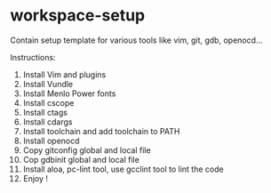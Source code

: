 # workspace-setup
Contain setup template for various tools like vim, git, gdb, openocd...

Instructions:
1. Install Vim and plugins
2. Install Vundle
3. Install Menlo Power fonts
4. Install cscope
5. Install  ctags
6. Install cdargs
7. Install toolchain and add toolchain to PATH
8. Install openocd
8. Copy gitconfig global and local file
9. Cop gdbinit global and local file
10. Install aloa, pc-lint tool, use gcclint tool to lint the code
11. Enjoy !
